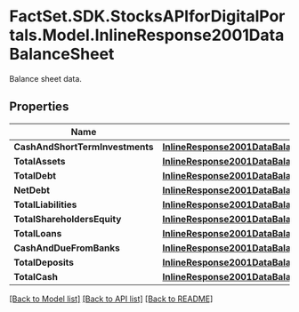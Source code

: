 # FactSet.SDK.StocksAPIforDigitalPortals.Model.InlineResponse2001DataBalanceSheet
Balance sheet data.

## Properties

Name | Type | Description | Notes
------------ | ------------- | ------------- | -------------
**CashAndShortTermInvestments** | [**InlineResponse2001DataBalanceSheetCashAndShortTermInvestments**](InlineResponse2001DataBalanceSheetCashAndShortTermInvestments.md) |  | [optional] 
**TotalAssets** | [**InlineResponse2001DataBalanceSheetTotalAssets**](InlineResponse2001DataBalanceSheetTotalAssets.md) |  | [optional] 
**TotalDebt** | [**InlineResponse2001DataBalanceSheetTotalDebt**](InlineResponse2001DataBalanceSheetTotalDebt.md) |  | [optional] 
**NetDebt** | [**InlineResponse2001DataBalanceSheetNetDebt**](InlineResponse2001DataBalanceSheetNetDebt.md) |  | [optional] 
**TotalLiabilities** | [**InlineResponse2001DataBalanceSheetTotalLiabilities**](InlineResponse2001DataBalanceSheetTotalLiabilities.md) |  | [optional] 
**TotalShareholdersEquity** | [**InlineResponse2001DataBalanceSheetTotalShareholdersEquity**](InlineResponse2001DataBalanceSheetTotalShareholdersEquity.md) |  | [optional] 
**TotalLoans** | [**InlineResponse2001DataBalanceSheetTotalLoans**](InlineResponse2001DataBalanceSheetTotalLoans.md) |  | [optional] 
**CashAndDueFromBanks** | [**InlineResponse2001DataBalanceSheetCashAndDueFromBanks**](InlineResponse2001DataBalanceSheetCashAndDueFromBanks.md) |  | [optional] 
**TotalDeposits** | [**InlineResponse2001DataBalanceSheetTotalDeposits**](InlineResponse2001DataBalanceSheetTotalDeposits.md) |  | [optional] 
**TotalCash** | [**InlineResponse2001DataBalanceSheetTotalCash**](InlineResponse2001DataBalanceSheetTotalCash.md) |  | [optional] 

[[Back to Model list]](../README.md#documentation-for-models) [[Back to API list]](../README.md#documentation-for-api-endpoints) [[Back to README]](../README.md)

